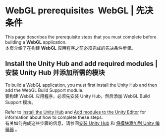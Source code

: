 # WebGL prerequisites  WebGL | 先决条件
This page describes the prerequisite steps that you must complete before building a **WebGL** application.  
本页介绍了在构建 **WebGL** 应用程序之前必须完成的先决条件步骤。

## Install the Unity Hub and add required modules | 安装 Unity Hub 并添加所需的模块
To build a WebGL application, you must first install the Unity Hub and then add the WebGL Build Support module.  
要构建 WebGL 应用程序，必须先安装 Unity Hub，然后添加 WebGL Build Support 模块。

Refer to [install the Unity Hub](https://docs.unity3d.com/hub/manual/InstallHub.html) and [Add modules to the Unity Editor](https://docs.unity3d.com/hub/manual/AddModules.html) for information about how to complete these steps.  
有关如何完成这些步骤的信息，请参阅[安装 Unity Hub](https://docs.unity3d.com/hub/manual/InstallHub.html) 和 [将模块添加到 Unity 编辑器](https://docs.unity3d.com/hub/manual/AddModules.html) 。
